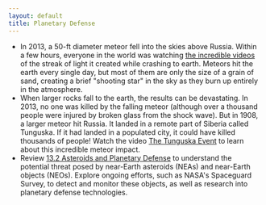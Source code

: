 ```yaml
---
layout: default
title: Planetary Defense
---
```


- In 2013, a 50-ft diameter meteor fell into the skies above Russia. Within a few hours, everyone in the world was watching [the incredible videos](https://www.youtube.com/watch?v=7H5yvH8YGIU) of the streak of light it created while crashing to earth. Meteors hit the earth every single day, but most of them are only the size of a grain of sand, creating a brief "shooting star" in the sky as they burn up entirely in the atmosphere.
- When larger rocks fall to the earth, the results can be devastating. In 2013, no one was killed by the falling meteor (although over a thousand people were injured by broken glass from the shock wave). But in 1908, a larger meteor hit Russia. It landed in a remote part of Siberia called Tunguska. If it had landed in a populated city, it could have killed thousands of people! Watch the video [The Tunguska Event](https://youtu.be/F7PX51IeMbU?si=K26L2gRnmV17vL61) to learn about this incredible meteor impact.
- Review [13.2 Asteroids and Planetary Defense](https://openstax.org/books/astronomy-2e/pages/13-2-asteroids-and-planetary-defense) to understand the potential threat posed by near-Earth asteroids (NEAs) and near-Earth objects (NEOs). Explore ongoing efforts, such as NASA's Spaceguard Survey, to detect and monitor these objects, as well as research into planetary defense technologies.
